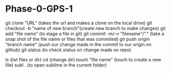 # Phase-0-GPS-1
git clone "URL" (takes the url and makes a clone on the local drive)
git checkout -b "name of new branch"(create new branch to make changes)
git add "file name" (to stage a file in git)
git commit -m/-v "filename"/"." (take a snap shot of the file name or files that was commited)
git push origin "branch name" (push our change made in the commit to our origin on github)
git status (to check status on change made on repo)

ls (list files or dir)
cd (change dir)
touch "file name" (touch to create a new file)
subl . (to open sublime in the current folder)
